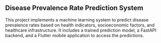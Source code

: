 ## Disease Prevalence Rate Prediction System

This project implements a machine learning system to predict disease prevalence rates based on health indicators, socioeconomic factors, and healthcare infrastructure. It includes a trained prediction model, a FastAPI backend, and a Flutter mobile application to access the predictions.
